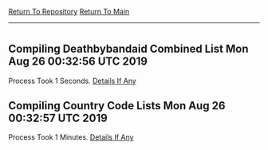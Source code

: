 [Return To Repository](https://github.com/deathbybandaid/piholeparser/)
[Return To Main](https://github.com/deathbybandaid/piholeparser/blob/master/RecentRunLogs/Mainlog.md)
____________________________________
# 
## Compiling Deathbybandaid Combined List Mon Aug 26 00:32:56 UTC 2019
Process Took 1 Seconds.
[Details If Any](https://github.com/deathbybandaid/piholeparser/blob/master/RecentRunLogs/TopLevelScripts/60-Writing-Additional-Lists/70-Compiling-Deathbybandaid-Combined-List.md)

## Compiling Country Code Lists Mon Aug 26 00:32:57 UTC 2019
Process Took 1 Minutes.
[Details If Any](https://github.com/deathbybandaid/piholeparser/blob/master/RecentRunLogs/TopLevelScripts/60-Writing-Additional-Lists/75-Compiling-Country-Code-Lists.md)

